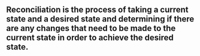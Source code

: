 ## Reconciliation is the process of taking a current state and  a desired state and determining if there are any changes that need to be made to the current state in order to achieve the desired state.
